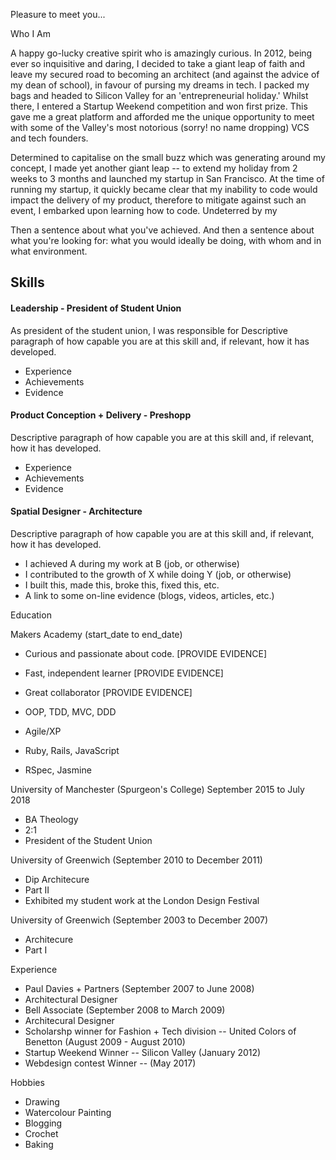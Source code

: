 Pleasure to meet you...

Who I Am

A happy go-lucky creative spirit who is amazingly curious. In 2012, being ever so inquisitive and daring, I decided to take a giant leap of faith and leave my secured road to becoming an architect (and against the advice of my dean of school), in favour of pursing my dreams in tech. I packed my bags and headed to Silicon Valley for an 'entrepreneurial holiday.' Whilst there, I entered a Startup Weekend competition and won first prize. This gave me a great platform and afforded me the unique opportunity to meet with some of the Valley's most notorious (sorry! no name dropping) VCS and tech founders.

Determined to capitalise on the small buzz which was generating around my concept, I made yet another giant leap -- to extend my holiday from 2 weeks to 3 months and launched my startup in San Francisco. At the time of running my startup, it quickly became clear that my inability to code would impact the delivery of my product, therefore to mitigate against such an event, I embarked upon learning how to code. Undeterred by my 

Then a sentence about what you've achieved. And then a sentence about what you're looking for: what you would ideally be doing, with whom and in what environment.

## Skills

#### Leadership - President of Student Union

As president of the student union, I was responsible for 
Descriptive paragraph of how capable you are at this skill and, if relevant, how it has developed.

- Experience
- Achievements
- Evidence

#### Product Conception + Delivery - Preshopp

Descriptive paragraph of how capable you are at this skill and, if relevant, how it has developed.

- Experience
- Achievements
- Evidence

#### Spatial Designer - Architecture

Descriptive paragraph of how capable you are at this skill and, if relevant, how it has developed.

- I achieved A during my work at B (job, or otherwise)
- I contributed to the growth of X while doing Y (job, or otherwise)
- I built this, made this, broke this, fixed this, etc.
- A link to some on-line evidence (blogs, videos, articles, etc.)

Education

Makers Academy (start_date to end_date)

- Curious and passionate about code. [PROVIDE EVIDENCE]
- Fast, independent learner [PROVIDE EVIDENCE]
- Great collaborator [PROVIDE EVIDENCE]

- OOP, TDD, MVC, DDD
- Agile/XP
- Ruby, Rails, JavaScript
- RSpec, Jasmine

University of Manchester (Spurgeon's College) September 2015 to July 2018

* BA Theology
* 2:1
* President of the Student Union

University of Greenwich (September 2010 to December 2011)

* Dip Architecure
* Part II
* Exhibited my student work at the London Design Festival

University of Greenwich (September 2003 to December 2007)

* Architecure
* Part I

Experience

* Paul Davies + Partners (September 2007 to June 2008)    
* Architectural Designer 
* Bell Associate (September 2008 to March 2009)   
* Architecural Designer
* Scholarshp winner for Fashion + Tech division -- United Colors of Benetton (August 2009 - August 2010)
* Startup Weekend Winner -- Silicon Valley (January 2012)
* Webdesign contest Winner -- (May 2017)

Hobbies

* Drawing
* Watercolour Painting
* Blogging
* Crochet
* Baking
